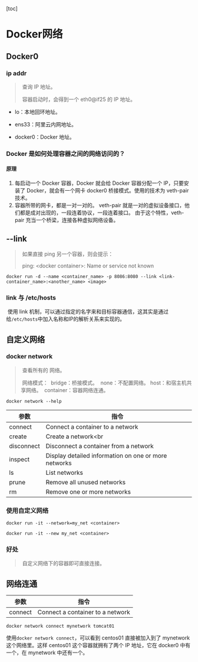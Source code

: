 [toc]

# Docker网络

## Docker0

### ip addr

> ​	查询 IP 地址。
>
> ​	容器启动时，会得到一个 eth0@if25 的 IP 地址。

- lo：本地回环地址。

- ens33：阿里云内网地址。

- docker0：Docker 地址。

### Docker 是如何处理容器之间的网络访问的？

#### 原理

1. 每启动一个 Docker 容器，Docker 就会给 Docker 容器分配一个 IP，只要安装了 Docker，就会有一个网卡 docker0 桥接模式。使用的技术为 veth-pair 技术。
2. 容器所带的网卡，都是一对一对的。
   veth-pair 就是一对的虚拟设备接口，他们都是成对出现的，一段连着协议，一段连着接口。
   由于这个特性，veth-pair 充当一个桥梁，连接各种虚拟网络设备。

## --link

> ​	如果直接 ping 另一个容器，则会提示：
>
> ​		ping: \<docker container>: Name or service not known

```shell
docker run -d --name <container_name> -p 8086:8080 --link <link-container_name>:<another_name> <image>
```

### link 与 /etc/hosts

​	使用 link 机制，可以通过指定的名字来和目标容器通信，这其实是通过给`/etc/hosts`中加入名称和IP的解析关系来实现的。

## 自定义网络

### docker network

> ​	查看所有的 网络。
>
> ​	网络模式：
> ​		bridge：桥接模式。
> ​		none：不配置网络。
> ​		host：和宿主机共享网络。
> ​		container：容器网络连通。

```shell
docker network --help
```

| 参数       | 指令                                                 |
| ---------- | ---------------------------------------------------- |
| connect    | Connect a container to a network                     |
| create     | Create a network<br                                  |
| disconnect | Disconnect a container from a network                |
| inspect    | Display detailed information on one or more networks |
| ls         | List networks                                        |
| prune      | Remove all unused networks                           |
| rm         | Remove one or more networks                          |

### 使用自定义网络

```shell
docker run -it --network=my_net <container>

docker run -it --new my_net <container>
```

### 好处

> ​	自定义网络下的容器即可直接连接。

## 网络连通

| 参数    | 指令                             |
| ------- | -------------------------------- |
| connect | Connect a container to a network |

```
docker network connect mynetwork tomcat01
```

使用`docker network connect`，可以看到 centos01 直接被加入到了 mynetwork 这个网络里。这样 centos01 这个容器就拥有了两个 IP 地址，它在 docker0 中有一个，在 mynetwork 中还有一个。
